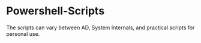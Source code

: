 # Powershell-Scripts
The scripts can vary between AD, System Internals, and practical scripts for personal use. 
